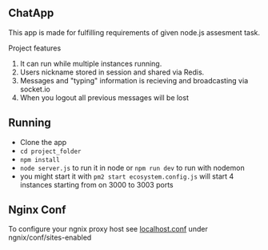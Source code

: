 ## ChatApp
This app is made for fulfilling requirements of given node.js assesment task.

Project features
1. It can run while multiple instances running.
2. Users nickname stored in session and shared via Redis.
3. Messages and "typing" information is recieving and broadcasting via socket.io
4. When you logout all previous messages will be lost

## Running 

* Clone the app
* `cd project_folder`
* `npm install` 
* `node server.js` to run it in node or  `npm run dev` to run with nodemon 
* you might start it with `pm2 start ecosystem.config.js` will start 4 instances starting from on 3000 to 3003 ports

## Nginx Conf

To configure your ngnix proxy host see [localhost.conf](localhost.conf) under ngnix/conf/sites-enabled
